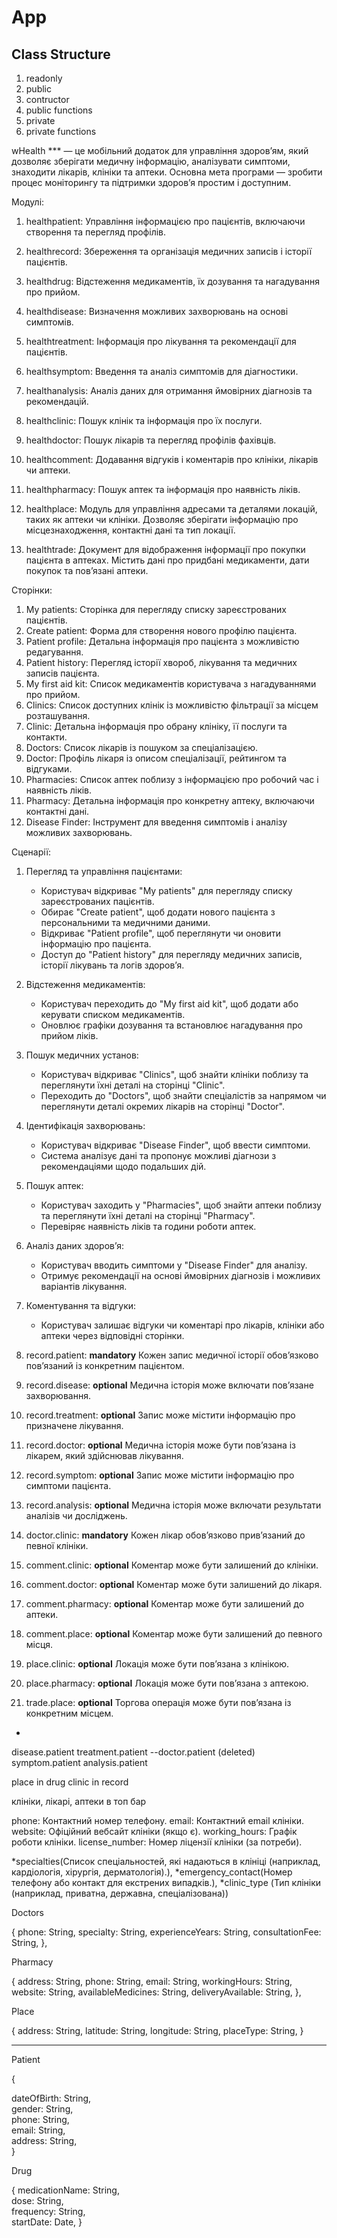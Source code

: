 # App

## Class Structure

1. readonly
2. public
3. contructor
4. public functions
5. private
6. private functions

wHealth \*\*\* — це мобільний додаток для управління здоров’ям, який дозволяє зберігати медичну інформацію, аналізувати симптоми, знаходити лікарів, клініки та аптеки. Основна мета програми — зробити процес моніторингу та підтримки здоров’я простим і доступним.

Модулі:

1. healthpatient: Управління інформацією про пацієнтів, включаючи створення та перегляд профілів.
2. healthrecord: Збереження та організація медичних записів і історії пацієнтів.
3. healthdrug: Відстеження медикаментів, їх дозування та нагадування про прийом.
4. healthdisease: Визначення можливих захворювань на основі симптомів.
5. healthtreatment: Інформація про лікування та рекомендації для пацієнтів.
6. healthsymptom: Введення та аналіз симптомів для діагностики.
7. healthanalysis: Аналіз даних для отримання ймовірних діагнозів та рекомендацій.
8. healthclinic: Пошук клінік та інформація про їх послуги.
9. healthdoctor: Пошук лікарів та перегляд профілів фахівців.
10. healthcomment: Додавання відгуків і коментарів про клініки, лікарів чи аптеки.
11. healthpharmacy: Пошук аптек та інформація про наявність ліків.
12. healthplace: Модуль для управління адресами та деталями локацій, таких як аптеки чи клініки. Дозволяє зберігати інформацію про місцезнаходження, контактні дані та тип локації.

13. healthtrade: Документ для відображення інформації про покупки пацієнта в аптеках. Містить дані про придбані медикаменти, дати покупок та пов’язані аптеки.

Сторінки:

1. My patients: Сторінка для перегляду списку зареєстрованих пацієнтів.
2. Create patient: Форма для створення нового профілю пацієнта.
3. Patient profile: Детальна інформація про пацієнта з можливістю редагування.
4. Patient history: Перегляд історії хвороб, лікування та медичних записів пацієнта.
5. My first aid kit: Список медикаментів користувача з нагадуваннями про прийом.
6. Clinics: Список доступних клінік із можливістю фільтрації за місцем розташування.
7. Clinic: Детальна інформація про обрану клініку, її послуги та контакти.
8. Doctors: Список лікарів із пошуком за спеціалізацією.
9. Doctor: Профіль лікаря із описом спеціалізації, рейтингом та відгуками.
10. Pharmacies: Список аптек поблизу з інформацією про робочий час і наявність ліків.
11. Pharmacy: Детальна інформація про конкретну аптеку, включаючи контактні дані.
12. Disease Finder: Інструмент для введення симптомів і аналізу можливих захворювань.

Сценарії:

1. Перегляд та управління пацієнтами:

    - Користувач відкриває "My patients" для перегляду списку зареєстрованих пацієнтів.
    - Обирає "Create patient", щоб додати нового пацієнта з персональними та медичними даними.
    - Відкриває "Patient profile", щоб переглянути чи оновити інформацію про пацієнта.
    - Доступ до "Patient history" для перегляду медичних записів, історії лікувань та логів здоров’я.

2. Відстеження медикаментів:

    - Користувач переходить до "My first aid kit", щоб додати або керувати списком медикаментів.
    - Оновлює графіки дозування та встановлює нагадування про прийом ліків.

3. Пошук медичних установ:

    - Користувач відкриває "Clinics", щоб знайти клініки поблизу та переглянути їхні деталі на сторінці "Clinic".
    - Переходить до "Doctors", щоб знайти спеціалістів за напрямом чи переглянути деталі окремих лікарів на сторінці "Doctor".

4. Ідентифікація захворювань:

    - Користувач відкриває "Disease Finder", щоб ввести симптоми.
    - Система аналізує дані та пропонує можливі діагнози з рекомендаціями щодо подальших дій.

5. Пошук аптек:

    - Користувач заходить у "Pharmacies", щоб знайти аптеки поблизу та переглянути їхні деталі на сторінці "Pharmacy".
    - Перевіряє наявність ліків та години роботи аптек.

6. Аналіз даних здоров’я:

    - Користувач вводить симптоми у "Disease Finder" для аналізу.
    - Отримує рекомендації на основі ймовірних діагнозів і можливих варіантів лікування.

7. Коментування та відгуки:

    - Користувач залишає відгуки чи коментарі про лікарів, клініки або аптеки через відповідні сторінки.

8. record.patient: **mandatory** Кожен запис медичної історії обов’язково пов’язаний із конкретним пацієнтом.
9. record.disease: **optional** Медична історія може включати пов’язане захворювання.
10. record.treatment: **optional** Запис може містити інформацію про призначене лікування.
11. record.doctor: **optional** Медична історія може бути пов’язана із лікарем, який здійснював лікування.
12. record.symptom: **optional** Запис може містити інформацію про симптоми пацієнта.
13. record.analysis: **optional** Медична історія може включати результати аналізів чи досліджень.
14. doctor.clinic: **mandatory** Кожен лікар обов’язково прив’язаний до певної клініки.
15. comment.clinic: **optional** Коментар може бути залишений до клініки.
16. comment.doctor: **optional** Коментар може бути залишений до лікаря.
17. comment.pharmacy: **optional** Коментар може бути залишений до аптеки.
18. comment.place: **optional** Коментар може бути залишений до певного місця.
19. place.clinic: **optional** Локація може бути пов’язана з клінікою.
20. place.pharmacy: **optional** Локація може бути пов’язана з аптекою.
21. trade.place: **optional** Торгова операція може бути пов’язана із конкретним місцем.

-

disease.patient
treatment.patient
--doctor.patient (deleted)
symptom.patient
analysis.patient

place in drug
clinic in record

клініки, лікарі, аптеки в топ бар

phone: Контактний номер телефону.
email: Контактний email клініки.
website: Офіційний вебсайт клініки (якщо є).
working_hours: Графік роботи клініки.
license_number: Номер ліцензії клініки (за потреби).

*specialties(Список спеціальностей, які надаються в клініці (наприклад, кардіологія, хірургія, дерматологія).), *emergency_contact(Номер телефону або контакт для екстрених випадків.),
\*clinic_type (Тип клініки (наприклад, приватна, державна, спеціалізована))

Doctors

{
phone: String,
specialty: String,
experienceYears: String,
consultationFee: String,
},

Pharmacy

{
address: String,
phone: String,
email: String,
workingHours: String,
website: String,
availableMedicines: String,
deliveryAvailable: String,
},

Place

{
address: String,
latitude: String,
longitude: String,
placeType: String,
}

---

Patient

{

 dateOfBirth: String,  
 gender: String,  
 phone: String,  
 email: String,  
 address: String,  
}

Drug

 {
  medicationName: String,   
  dose: String,             
  frequency: String,        
  startDate: Date, 
}




